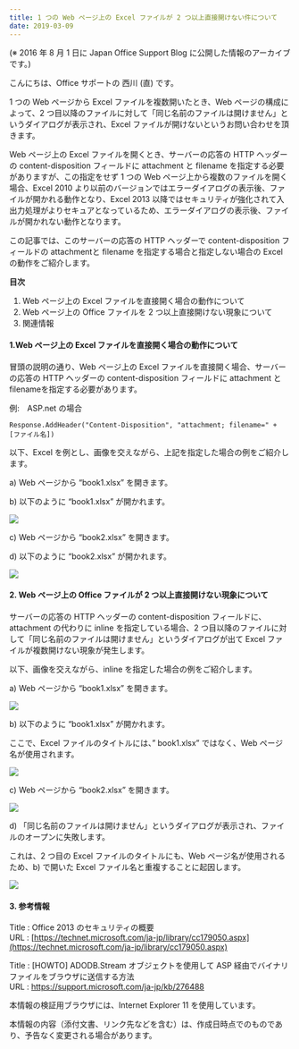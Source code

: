 ```yaml
---
title: 1 つの Web ページ上の Excel ファイルが 2 つ以上直接開けない件について
date: 2019-03-09
---
```


(※ 2016 年 8 月 1 日に Japan Office Support Blog に公開した情報のアーカイブです。)

こんにちは、Office サポートの 西川 (直) です。

  

1 つの Web ページから Excel ファイルを複数開いたとき、Web ページの構成によって、2 つ目以降のファイルに対して「同じ名前のファイルは開けません」というダイアログが表示され、Excel ファイルが開けないというお問い合わせを頂きます。

  

  

Web ページ上の Excel ファイルを開くとき、サーバーの応答の HTTP ヘッダーの content-disposition フィールドに attachment と filename を指定する必要がありますが、この指定をせず 1 つの Web ページ上から複数のファイルを開く場合、Excel 2010 より以前のバージョンではエラーダイアログの表示後、ファイルが開かれる動作となり、Excel 2013 以降ではセキュリティが強化されて入出力処理がよりセキュアとなっているため、エラーダイアログの表示後、ファイルが開かれない動作となります。

  

  

この記事では、このサーバーの応答の HTTP ヘッダーで content-disposition フィールドの attachmentと filename を指定する場合と指定しない場合の Excel の動作をご紹介します。  

  

**目次**  

1. Web ページ上の Excel ファイルを直接開く場合の動作について  
2. Web ページ上の Office ファイルを 2 つ以上直接開けない現象について  
3. 関連情報  

  

#### **1.Web ページ上の Excel ファイルを直接開く場合の動作について**  

冒頭の説明の通り、Web ページ上の Excel ファイルを直接開く場合、サーバーの応答の HTTP ヘッダーの content-disposition フィールドに attachment と filenameを指定する必要があります。

  

例:　ASP.net の場合  

`Response.AddHeader("Content-Disposition", "attachment; filename=" + [ファイル名])`

  

以下、Excel を例とし、画像を交えながら、上記を指定した場合の例をご紹介します。  

a) Web ページから “book1.xlsx” を開きます。  

b) 以下のように “book1.xlsx” が開かれます。

![](image1.png)

  

c) Web ページから “book2.xlsx” を開きます。  

d) 以下のように “book2.xlsx” が開かれます。

![](image2.png)  
  
  

#### **2\. Web ページ上の Office ファイルが 2 つ以上直接開けない現象について**  

サーバーの応答の HTTP ヘッダーの content-disposition フィールドに、attachment の代わりに inline を指定している場合、2 つ目以降のファイルに対して「同じ名前のファイルは開けません」というダイアログが出て Excel ファイルが複数開けない現象が発生します。  

以下、画像を交えながら、inline を指定した場合の例をご紹介します。  

  

a) Web ページから “book1.xlsx” を開きます。

![](image3.png)

  

b) 以下のように “book1.xlsx” が開かれます。  

ここで、Excel ファイルのタイトルには、” book1.xlsx” ではなく、Web ページ名が使用されます。  

![](image4.png)

  

c) Web ページから “book2.xlsx” を開きます。  

![](image5.png)  

d) 「同じ名前のファイルは開けません」というダイアログが表示され、ファイルのオープンに失敗します。  

これは、2 つ目の Excel ファイルのタイトルにも、Web ページ名が使用されるため、b) で開いた Excel ファイル名と重複することに起因します。  

![](image6.png)  
  
  

#### **3\. 参考情報**  

Title : Office 2013 のセキュリティの概要  
URL : [https://technet.microsoft.com/ja-jp/library/cc179050.aspx](https://technet.microsoft.com/ja-jp/library/cc179050.aspx)

  

Title : \[HOWTO\] ADODB.Stream オブジェクトを使用して ASP 経由でバイナリ ファイルをブラウザに送信する方法  
URL : [https://support.microsoft.com/ja-jp/kb/276488  
](https://support.microsoft.com/ja-jp/kb/276488)

本情報の検証用ブラウザには、Internet Explorer 11 を使用しています。

  

本情報の内容（添付文書、リンク先などを含む）は、作成日時点でのものであり、予告なく変更される場合があります。